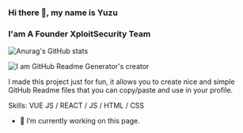 ### Hi there 👋, my name is Yuzu
### I'am A Founder XploitSecurity Team
![Anurag's GitHub stats](https://github-readme-stats.vercel.app/api?username=yon3zu&show_icons=true&theme=radical)

![I am GitHub Readme Generator's creator](https://arturssmirnovs.github.io/github-profile-readme-generator/images/banner.png)

I made this project just for fun, it allows you to create nice and simple GitHub Readme files that you can copy/paste and use in your profile.

Skills: VUE JS / REACT / JS / HTML / CSS

- 🔭 I’m currently working on this page. 
